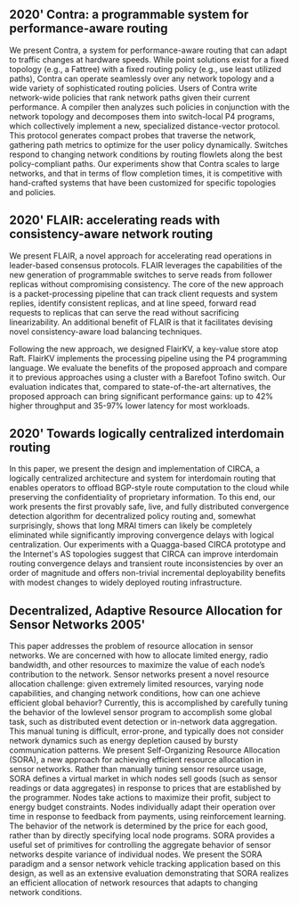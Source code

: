 ## 2020' Contra: a programmable system for performance-aware routing
We present Contra, a system for performance-aware routing that can adapt to traffic changes at hardware speeds. While point solutions exist for a fixed topology (e.g., a Fattree) with a fixed routing policy (e.g., use least utilized paths), Contra can operate seamlessly over any network topology and a wide variety of sophisticated routing policies. Users of Contra write network-wide policies that rank network paths given their current performance. A compiler then analyzes such policies in conjunction with the network topology and decomposes them into switch-local P4 programs, which collectively implement a new, specialized distance-vector protocol. This protocol generates compact probes that traverse the network, gathering path metrics to optimize for the user policy dynamically. Switches respond to changing network conditions by routing flowlets along the best policy-compliant paths. Our experiments show that Contra scales to large networks, and that in terms of flow completion times, it is competitive with hand-crafted systems that have been customized for specific topologies and policies.

## 2020' FLAIR: accelerating reads with consistency-aware network routing
We present FLAIR, a novel approach for accelerating read operations in leader-based consensus protocols. FLAIR leverages the capabilities of the new generation of programmable switches to serve reads from follower replicas without compromising consistency. The core of the new approach is a packet-processing pipeline that can track client requests and system replies, identify consistent replicas, and at line speed, forward read requests to replicas that can serve the read without sacrificing linearizability. An additional benefit of FLAIR is that it facilitates devising novel consistency-aware load balancing techniques.

Following the new approach, we designed FlairKV, a key-value store atop Raft. FlairKV implements the processing pipeline using the P4 programming language. We evaluate the benefits of the proposed approach and compare it to previous approaches using a cluster with a Barefoot Tofino switch. Our evaluation indicates that, compared to state-of-the-art alternatives, the proposed approach can bring significant performance gains: up to 42% higher throughput and 35-97% lower latency for most workloads.

## 2020' Towards logically centralized interdomain routing
In this paper, we present the design and implementation of CIRCA, a logically centralized architecture and system for interdomain routing that enables operators to offload BGP-style route computation to the cloud while preserving the confidentiality of proprietary information. To this end, our work presents the first provably safe, live, and fully distributed convergence detection algorithm for decentralized policy routing and, somewhat surprisingly, shows that long MRAI timers can likely be completely eliminated while significantly improving convergence delays with logical centralization. Our experiments with a Quagga-based CIRCA prototype and the Internet's AS topologies suggest that CIRCA can improve interdomain routing convergence delays and transient route inconsistencies by over an order of magnitude and offers non-trivial incremental deployability benefits with modest changes to widely deployed routing infrastructure.



## Decentralized, Adaptive Resource Allocation for Sensor Networks 2005'
This paper addresses the problem of resource allocation in sensor networks. We are concerned with how to allocate limited energy, radio bandwidth, and other resources to maximize the value of each node’s contribution to the network. Sensor networks present a novel resource allocation challenge: given extremely limited resources, varying node capabilities, and changing network conditions, how can one achieve efficient global behavior? Currently, this is accomplished by carefully tuning the behavior of the lowlevel sensor program to accomplish some global task, such as distributed event detection or in-network data aggregation. This manual tuning is difficult, error-prone, and typically does not consider network dynamics such as energy depletion caused by bursty communication patterns. We present Self-Organizing Resource Allocation (SORA), a new approach for achieving efficient resource allocation in sensor networks. Rather than manually tuning sensor resource usage, SORA defines a virtual market in which nodes sell goods (such as sensor readings or data aggregates) in response to prices that are established by the programmer. Nodes take actions to maximize their profit, subject to energy budget constraints. Nodes individually adapt their operation over time in response to feedback from payments, using reinforcement learning. The behavior of the network is determined by the price for each good, rather than by directly specifying local node programs. SORA provides a useful set of primitives for controlling the aggregate behavior of sensor networks despite variance of individual nodes. We present the SORA paradigm and a sensor network vehicle tracking application based on this design, as well as an extensive evaluation demonstrating that SORA realizes an efficient allocation of network resources that adapts to changing network conditions.
